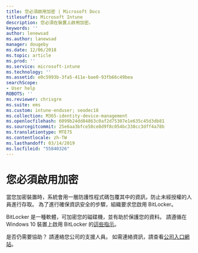 ```yaml
---
title: 您必須啟用加密 | Microsoft Docs
titlesuffix: Microsoft Intune
description: 您必須在裝置上啟用加密。
keywords: ''
author: lenewsad
ms.author: lanewsad
manager: dougeby
ms.date: 12/06/2018
ms.topic: article
ms.prod: ''
ms.service: microsoft-intune
ms.technology: ''
ms.assetid: e0c5993b-3fa5-411e-bae0-93fb66c49bea
searchScope:
- User help
ROBOTS: ''
ms.reviewer: chrisgre
ms.suite: ems
ms.custom: intune-enduser; seodec18
ms.collection: M365-identity-device-management
ms.openlocfilehash: 6099b24dd84863c0af2d75307e1e635c45d3db81
ms.sourcegitcommit: 25e6aa3bfce58ce8d9f8c054bc338cc3dff4a78b
ms.translationtype: MTE75
ms.contentlocale: zh-TW
ms.lasthandoff: 03/14/2019
ms.locfileid: "55840326"
---
```

# <a name="you-need-to-enable-encryption"></a>您必須啟用加密

當您加密裝置時，系統會用一層防護性程式碼包覆其中的資訊，防止未經授權的人員進行存取。 為了進行確保資訊安全的步驟，組織要求您啟用 BitLocker。

BitLocker 是一種軟體，可加密您的磁碟機，並有助於保護您的資料。 請遵循在 Windows 10 裝置上啟用 BitLocker 的[這些指示](https://gallery.technet.microsoft.com/How-to-turn-on-BitLocker-34294d3d)。

是否仍需要協助？ 請連絡您公司的支援人員。 如需連絡資訊，請查看[公司入口網站](https://go.microsoft.com/fwlink/?linkid=2010980)。
